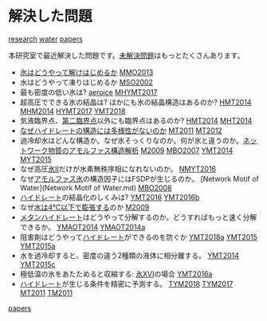 # 解決した問題

[research](research.md) [water](water.md) [papers](papers.md) 

本研究室で最近解決した問題です。[未解決問題](未解決問題.md)はもっとたくさんあります。




* [氷はどうやって解けはじめるか](氷はどうやって解けはじめるか.md) [MMO2013](MMO2013.md)
* 水はどうやって凍りはじめるか [MSO2002](MSO2002.md)
* 最も密度の低い氷は? 	[aeroice](aeroice.md) [MHYMT2017](MHYMT2017.md)
* 超高圧でできる氷の結晶は? ほかにも氷の結晶構造はあるのか? [HMT2014](HMT2014.md) [MHM2014](MHM2014.md) [HYMT2017](HYMT2017.md) [YMT2018](YMT2018.md)
* 気液臨界点、[第二臨界点](第二臨界点.md)以外にも臨界点はあるのか? 		[HMT2014](HMT2014.md) [MHT2014](MHT2014.md)
* [なぜハイドレートの構造には多様性がないのか](なぜハイドレートの構造には多様性がないのか.md) [MT2011](MT2011.md) [MT2012](MT2012.md)
* 過冷却水はどんな構造か。なぜ氷そっくりなのか。何が氷と違うのか。[ネットワーク物質のアモルファス構造解析](ネットワーク物質のアモルファス構造解析.md) [M2009](M2009.md) [MBO2007](MBO2007.md) [YMT2014](YMT2014.md) [MYT2015](MYT2015.md)
* なぜ高圧[氷II](氷II.md)だけが水素無秩序相になれないのか。 [NMYT2016](NMYT2016.md)
* なぜ[アモルファス氷](アモルファス氷.md)の構造因子にはFSDPが生じるのか。	[Network Motif of Water](Network Motif of Water.md) [MBO2008](MBO2008.md)
* [ハイドレート](ハイドレート.md)の結晶化のしくみは?	[YMT2016](YMT2016.md) [YMT2016b](YMT2016b.md)
* なぜ[水は4℃以下で膨張する](水は4℃以下で膨張する.md)のか [M2009](M2009.md)
* [メタンハイドレート](メタンハイドレート.md)はどうやって分解するのか。どうすればもっと速く分解できるか。	[YMAOT2014](YMAOT2014.md) [YMAOT2014a](YMAOT2014a.md)
* 阻害剤はどうやって[ハイドレート](ハイドレート.md)ができるのを防ぐか [YMT2018a](YMT2018a.md) [YMT2015](YMT2015.md) [YMT2015a](YMT2015a.md)
* 水を過冷却すると、密度の違う2種類の液体に相分離する。 [YMT2014](YMT2014.md) [YMT2015c](YMT2015c.md)
* 極低温の氷をあたためると収縮する: [氷XVI](氷XVI.md)の場合 [YMT2016a](YMT2016a.md)
* [ハイドレート](ハイドレート.md)が生じる条件を精密に予測する。 [TYM2018](TYM2018.md) [TYM2017](TYM2017.md) [MT2011](MT2011.md) [TM2011](TM2011.md)



[papers](papers.md)



